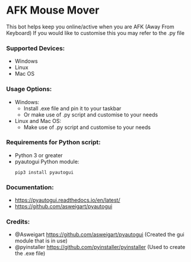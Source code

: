 # AFK Mouse Mover
This bot helps keep you online/active when you are AFK (Away From Keyboard)
If you would like to customise this you may refer to the .py file

### Supported Devices:
- Windows
- Linux
- Mac OS

### Usage Options:
- Windows:
  - Install .exe file and pin it to your taskbar
  - Or make use of .py script and customise to your needs
- Linux and Mac OS:
  - Make use of .py script and customise to your needs
 
### Requirements for Python script:
- Python 3 or greater
- pyautogui Python module:
  ```
  pip3 install pyautogui
  ```

### Documentation: 
- https://pyautogui.readthedocs.io/en/latest/ 
- https://github.com/asweigart/pyautogui

### Credits:
- @Asweigart https://github.com/asweigart/pyautogui
  (Created the gui module that is in use)
- @pyinstaller https://github.com/pyinstaller/pyinstaller
  (Used to create the .exe file)
